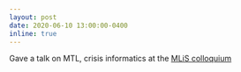 ```yaml
---
layout: post
date: 2020-06-10 13:00:00-0400
inline: true
---
```


Gave a talk on MTL, crisis informatics at the [MLiS colloquium](https://ml-in-science.github.io/webpage/)
